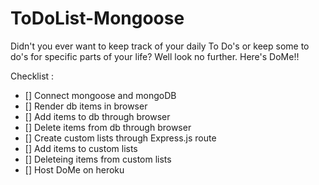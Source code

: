 # ToDoList-Mongoose

Didn't you ever want to keep track of your daily To Do's or keep some to do's for specific parts of your life? Well look no further. Here's DoMe!!

Checklist : 

- [] Connect mongoose and mongoDB
- [] Render db items in browser
- [] Add items to db through browser
- [] Delete items from db through browser
- [] Create custom lists through Express.js route
- [] Add items to custom lists
- [] Deleteing items from custom lists
- [] Host DoMe on heroku
